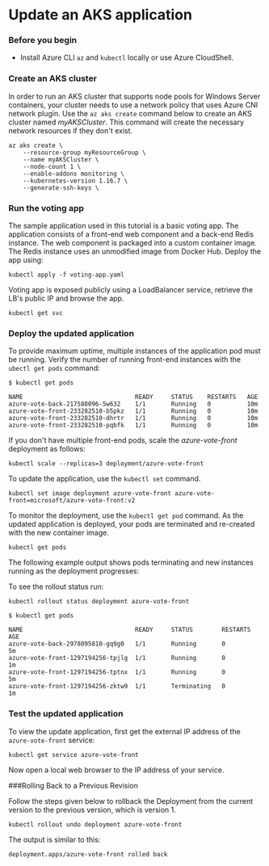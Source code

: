 # Update an AKS application

### Before you begin

- Install Azure CLI `az` and `kubectl` locally or use Azure CloudShell.

### Create an AKS cluster

In order to run an AKS cluster that supports node pools for Windows Server containers, your cluster needs to use a network policy that uses Azure CNI network plugin.
Use the `az aks create` command below to create an AKS cluster named *myAKSCluster*. This command will create the necessary network resources if they don't exist.

```azurecli-interactive
az aks create \
    --resource-group myResourceGroup \
    --name myAKSCluster \
    --node-count 1 \
    --enable-addons monitoring \
    --kubernetes-version 1.16.7 \
    --generate-ssh-keys \
```

### Run the voting app

The sample application used in this tutorial is a basic voting app. 
The application consists of a front-end web component and a back-end Redis instance. 
The web component is packaged into a custom container image. 
The Redis instance uses an unmodified image from Docker Hub.
Deploy the app using:

`kubectl apply -f voting-app.yaml`

Voting app is exposed publicly using a LoadBalancer service, retrieve the LB's public IP and browse the app.

`kubectl get svc`  

### Deploy the updated application

To provide maximum uptime, multiple instances of the application pod must be running. Verify the number of running front-end instances with the `ubectl get pods` command:

```
$ kubectl get pods

NAME                               READY     STATUS    RESTARTS   AGE
azure-vote-back-217588096-5w632    1/1       Running   0          10m
azure-vote-front-233282510-b5pkz   1/1       Running   0          10m
azure-vote-front-233282510-dhrtr   1/1       Running   0          10m
azure-vote-front-233282510-pqbfk   1/1       Running   0          10m
```

If you don't have multiple front-end pods, scale the *azure-vote-front* deployment as follows:

```console
kubectl scale --replicas=3 deployment/azure-vote-front
```

To update the application, use the `kubectl set` command. 

```console
kubectl set image deployment azure-vote-front azure-vote-front=microsoft/azure-vote-front:v2
```

To monitor the deployment, use the `kubectl get pod` command. As the updated application is deployed, your pods are terminated and re-created with the new container image.

```console
kubectl get pods
```

The following example output shows pods terminating and new instances running as the deployment progresses:

To see the rollout status run:

`kubectl rollout status deployment azure-vote-front`

```
$ kubectl get pods

NAME                               READY     STATUS        RESTARTS   AGE
azure-vote-back-2978095810-gq9g0   1/1       Running       0          5m
azure-vote-front-1297194256-tpjlg  1/1       Running       0          1m
azure-vote-front-1297194256-tptnx  1/1       Running       0          5m
azure-vote-front-1297194256-zktw9  1/1       Terminating   0          1m
```

### Test the updated application

To view the update application, first get the external IP address of the `azure-vote-front` service:

```console
kubectl get service azure-vote-front
```

Now open a local web browser to the IP address of your service.

###Rolling Back to a Previous Revision

Follow the steps given below to rollback the Deployment from the current version to the previous version, which is version 1.

`kubectl rollout undo deployment azure-vote-front`

The output is similar to this:

`deployment.apps/azure-vote-front rolled back`